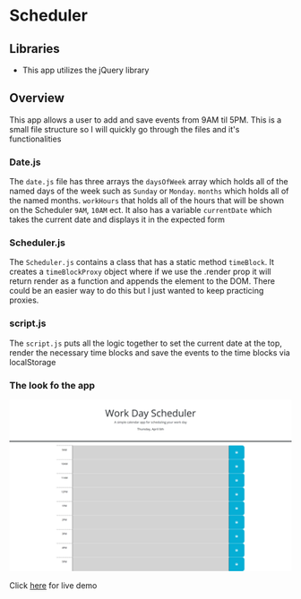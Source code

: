 # Scheduler

## Libraries

- This app utilizes the jQuery library

## Overview

This app allows a user to add and save events from 9AM til 5PM. This is a small file structure so I will quickly go through the files and it's functionalities

### Date.js

The `date.js` file has three arrays the `daysOfWeek` array which holds all of the named days of the week such as `Sunday` or `Monday`. `months` which holds all of the named months. `workHours` that holds all of the hours that will be shown on the Scheduler `9AM`, `10AM` ect. It also has a variable `currentDate` which takes the current date and displays it in the expected form

### Scheduler.js

The `Scheduler.js` contains a class that has a static method `timeBlock`. It creates a `timeBlockProxy` object where if we use the .render prop it will return render as a function and appends the element to the DOM. There could be an easier way to do this but I just wanted to keep practicing proxies.

### script.js

The `script.js` puts all the logic together to set the current date at the top, render the necessary time blocks and save the events to the time blocks via localStorage

### The look fo the app

![screenshot of app](./assets/img/screenshot.png)

Click [here](https://642f926f0145df59ba5ba022--scheduler4work.netlify.app) for live demo
